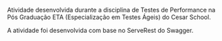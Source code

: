 Atividade desenvolvida durante a disciplina de Testes de Performance na Pós Graduação ETA (Especialização em Testes Ágeis) do Cesar School.

A atividade foi desenvolvida com base no ServeRest do Swagger.
